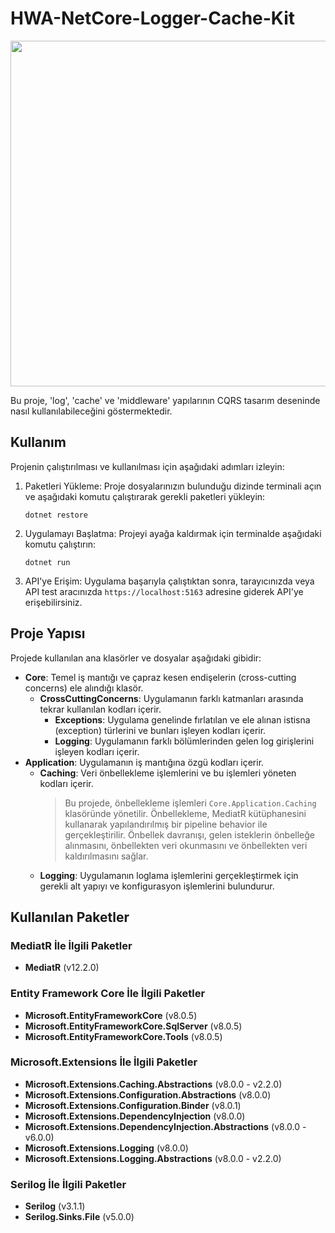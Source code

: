 # HWA-NetCore-Logger-Cache-Kit

<img src="https://www.aihr.com/wp-content/uploads/performance-management-cover.png" width="1000" height="553" alt="">

Bu proje, 'log', 'cache' ve 'middleware' yapılarının CQRS tasarım deseninde nasıl kullanılabileceğini göstermektedir.

## Kullanım

Projenin çalıştırılması ve kullanılması için aşağıdaki adımları izleyin:

1. Paketleri Yükleme: Proje dosyalarınızın bulunduğu dizinde terminali açın ve aşağıdaki komutu çalıştırarak gerekli paketleri yükleyin:

   ```dotnet restore```

2. Uygulamayı Başlatma: Projeyi ayağa kaldırmak için terminalde aşağıdaki komutu çalıştırın:

   ```dotnet run```

3. API'ye Erişim: Uygulama başarıyla çalıştıktan sonra, tarayıcınızda veya API test aracınızda `https://localhost:5163` adresine giderek API'ye erişebilirsiniz.

## Proje Yapısı

Projede kullanılan ana klasörler ve dosyalar aşağıdaki gibidir:

- **Core**: Temel iş mantığı ve çapraz kesen endişelerin (cross-cutting concerns) ele alındığı klasör.
  - **CrossCuttingConcerns**: Uygulamanın farklı katmanları arasında tekrar kullanılan kodları içerir.
    - **Exceptions**: Uygulama genelinde fırlatılan ve ele alınan istisna (exception) türlerini ve bunları işleyen kodları içerir.
    - **Logging**: Uygulamanın farklı bölümlerinden gelen log girişlerini işleyen kodları içerir.
- **Application**: Uygulamanın iş mantığına özgü kodları içerir.
  - **Caching**: Veri önbellekleme işlemlerini ve bu işlemleri yöneten kodları içerir.
    > Bu projede, önbellekleme işlemleri `Core.Application.Caching` klasöründe yönetilir. Önbellekleme, MediatR kütüphanesini kullanarak yapılandırılmış bir pipeline behavior ile gerçekleştirilir. Önbellek davranışı, gelen isteklerin önbelleğe alınmasını, önbellekten veri okunmasını ve önbellekten veri kaldırılmasını sağlar. 
  - **Logging**: Uygulamanın loglama işlemlerini gerçekleştirmek için gerekli alt yapıyı ve konfigurasyon işlemlerini bulundurur.

## Kullanılan Paketler

### MediatR İle İlgili Paketler
- **MediatR** (v12.2.0)

### Entity Framework Core İle İlgili Paketler
- **Microsoft.EntityFrameworkCore** (v8.0.5)
- **Microsoft.EntityFrameworkCore.SqlServer** (v8.0.5)
- **Microsoft.EntityFrameworkCore.Tools** (v8.0.5)

### Microsoft.Extensions İle İlgili Paketler
- **Microsoft.Extensions.Caching.Abstractions** (v8.0.0 - v2.2.0)
- **Microsoft.Extensions.Configuration.Abstractions** (v8.0.0)
- **Microsoft.Extensions.Configuration.Binder** (v8.0.1)
- **Microsoft.Extensions.DependencyInjection** (v8.0.0)
- **Microsoft.Extensions.DependencyInjection.Abstractions** (v8.0.0 - v6.0.0)
- **Microsoft.Extensions.Logging** (v8.0.0)
- **Microsoft.Extensions.Logging.Abstractions** (v8.0.0 - v2.2.0)

### Serilog İle İlgili Paketler
- **Serilog** (v3.1.1)
- **Serilog.Sinks.File** (v5.0.0)
